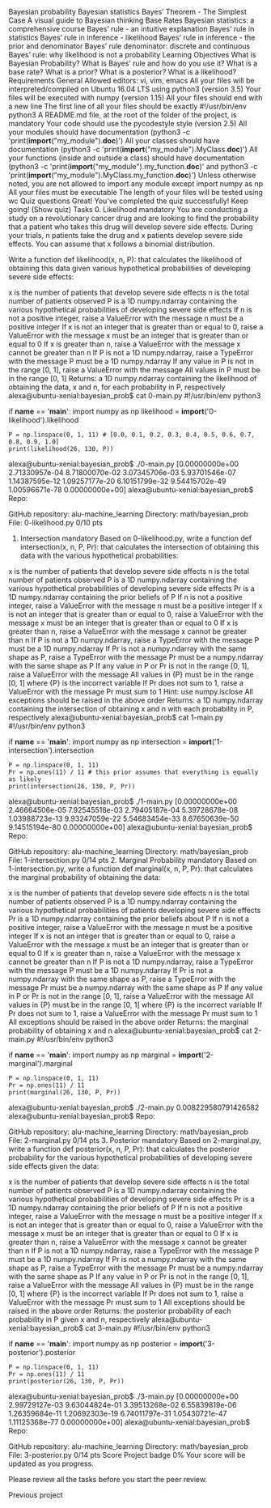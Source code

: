Bayesian probability
Bayesian statistics
Bayes’ Theorem - The Simplest Case
A visual guide to Bayesian thinking
Base Rates
Bayesian statistics: a comprehensive course
Bayes’ rule - an intuitive explanation
Bayes’ rule in statistics
Bayes’ rule in inference - likelihood
Bayes’ rule in inference - the prior and denominator
Bayes’ rule denominator: discrete and continuous
Bayes’ rule: why likelihood is not a probability
Learning Objectives
What is Bayesian Probability?
What is Bayes’ rule and how do you use it?
What is a base rate?
What is a prior?
What is a posterior?
What is a likelihood?
Requirements
General
Allowed editors: vi, vim, emacs
All your files will be interpreted/compiled on Ubuntu 16.04 LTS using python3 (version 3.5)
Your files will be executed with numpy (version 1.15)
All your files should end with a new line
The first line of all your files should be exactly #!/usr/bin/env python3
A README.md file, at the root of the folder of the project, is mandatory
Your code should use the pycodestyle style (version 2.5)
All your modules should have documentation (python3 -c 'print(__import__("my_module").__doc__)')
All your classes should have documentation (python3 -c 'print(__import__("my_module").MyClass.__doc__)')
All your functions (inside and outside a class) should have documentation (python3 -c 'print(__import__("my_module").my_function.__doc__)' and python3 -c 'print(__import__("my_module").MyClass.my_function.__doc__)')
Unless otherwise noted, you are not allowed to import any module except import numpy as np
All your files must be executable
The length of your files will be tested using wc
Quiz questions
Great! You've completed the quiz successfully! Keep going! (Show quiz)
Tasks
0. Likelihood
mandatory
You are conducting a study on a revolutionary cancer drug and are looking to find the probability that a patient who takes this drug will develop severe side effects. During your trials, n patients take the drug and x patients develop severe side effects. You can assume that x follows a binomial distribution.

Write a function def likelihood(x, n, P): that calculates the likelihood of obtaining this data given various hypothetical probabilities of developing severe side effects:

x is the number of patients that develop severe side effects
n is the total number of patients observed
P is a 1D numpy.ndarray containing the various hypothetical probabilities of developing severe side effects
If n is not a positive integer, raise a ValueError with the message n must be a positive integer
If x is not an integer that is greater than or equal to 0, raise a ValueError with the message x must be an integer that is greater than or equal to 0
If x is greater than n, raise a ValueError with the message x cannot be greater than n
If P is not a 1D numpy.ndarray, raise a TypeError with the message P must be a 1D numpy.ndarray
If any value in P is not in the range [0, 1], raise a ValueError with the message All values in P must be in the range [0, 1]
Returns: a 1D numpy.ndarray containing the likelihood of obtaining the data, x and n, for each probability in P, respectively
alexa@ubuntu-xenial:bayesian_prob$ cat 0-main.py 
#!/usr/bin/env python3

if __name__ == '__main__':
    import numpy as np
    likelihood = __import__('0-likelihood').likelihood

    P = np.linspace(0, 1, 11) # [0.0, 0.1, 0.2, 0.3, 0.4, 0.5, 0.6, 0.7, 0.8, 0.9, 1.0]
    print(likelihood(26, 130, P))
alexa@ubuntu-xenial:bayesian_prob$ ./0-main.py 
[0.00000000e+00 2.71330957e-04 8.71800070e-02 3.07345706e-03
 5.93701546e-07 1.14387595e-12 1.09257177e-20 6.10151799e-32
 9.54415702e-49 1.00596671e-78 0.00000000e+00]
alexa@ubuntu-xenial:bayesian_prob$
Repo:

GitHub repository: alu-machine_learning
Directory: math/bayesian_prob
File: 0-likelihood.py
0/10 pts
1. Intersection
mandatory
Based on 0-likelihood.py, write a function def intersection(x, n, P, Pr): that calculates the intersection of obtaining this data with the various hypothetical probabilities:

x is the number of patients that develop severe side effects
n is the total number of patients observed
P is a 1D numpy.ndarray containing the various hypothetical probabilities of developing severe side effects
Pr is a 1D numpy.ndarray containing the prior beliefs of P
If n is not a positive integer, raise a ValueError with the message n must be a positive integer
If x is not an integer that is greater than or equal to 0, raise a ValueError with the message x must be an integer that is greater than or equal to 0
If x is greater than n, raise a ValueError with the message x cannot be greater than n
If P is not a 1D numpy.ndarray, raise a TypeError with the message P must be a 1D numpy.ndarray
If Pr is not a numpy.ndarray with the same shape as P, raise a TypeError with the message Pr must be a numpy.ndarray with the same shape as P
If any value in P or Pr is not in the range [0, 1], raise a ValueError with the message All values in {P} must be in the range [0, 1] where {P} is the incorrect variable
If Pr does not sum to 1, raise a ValueError with the message Pr must sum to 1 Hint: use numpy.isclose
All exceptions should be raised in the above order
Returns: a 1D numpy.ndarray containing the intersection of obtaining x and n with each probability in P, respectively
alexa@ubuntu-xenial:bayesian_prob$ cat 1-main.py 
#!/usr/bin/env python3

if __name__ == '__main__':
    import numpy as np
    intersection = __import__('1-intersection').intersection

    P = np.linspace(0, 1, 11)
    Pr = np.ones(11) / 11 # this prior assumes that everything is equally as likely
    print(intersection(26, 130, P, Pr))
alexa@ubuntu-xenial:bayesian_prob$ ./1-main.py 
[0.00000000e+00 2.46664506e-05 7.92545518e-03 2.79405187e-04
 5.39728678e-08 1.03988723e-13 9.93247059e-22 5.54683454e-33
 8.67650639e-50 9.14515194e-80 0.00000000e+00]
alexa@ubuntu-xenial:bayesian_prob$
Repo:

GitHub repository: alu-machine_learning
Directory: math/bayesian_prob
File: 1-intersection.py
0/14 pts
2. Marginal Probability
mandatory
Based on 1-intersection.py, write a function def marginal(x, n, P, Pr): that calculates the marginal probability of obtaining the data:

x is the number of patients that develop severe side effects
n is the total number of patients observed
P is a 1D numpy.ndarray containing the various hypothetical probabilities of patients developing severe side effects
Pr is a 1D numpy.ndarray containing the prior beliefs about P
If n is not a positive integer, raise a ValueError with the message n must be a positive integer
If x is not an integer that is greater than or equal to 0, raise a ValueError with the message x must be an integer that is greater than or equal to 0
If x is greater than n, raise a ValueError with the message x cannot be greater than n
If P is not a 1D numpy.ndarray, raise a TypeError with the message P must be a 1D numpy.ndarray
If Pr is not a numpy.ndarray with the same shape as P, raise a TypeError with the message Pr must be a numpy.ndarray with the same shape as P
If any value in P or Pr is not in the range [0, 1], raise a ValueError with the message All values in {P} must be in the range [0, 1] where {P} is the incorrect variable
If Pr does not sum to 1, raise a ValueError with the message Pr must sum to 1
All exceptions should be raised in the above order
Returns: the marginal probability of obtaining x and n
alexa@ubuntu-xenial:bayesian_prob$ cat 2-main.py 
#!/usr/bin/env python3

if __name__ == '__main__':
    import numpy as np
    marginal = __import__('2-marginal').marginal

    P = np.linspace(0, 1, 11)
    Pr = np.ones(11) / 11
    print(marginal(26, 130, P, Pr))
alexa@ubuntu-xenial:bayesian_prob$ ./2-main.py 
0.008229580791426582
alexa@ubuntu-xenial:bayesian_prob$
Repo:

GitHub repository: alu-machine_learning
Directory: math/bayesian_prob
File: 2-marginal.py
0/14 pts
3. Posterior
mandatory
Based on 2-marginal.py, write a function def posterior(x, n, P, Pr): that calculates the posterior probability for the various hypothetical probabilities of developing severe side effects given the data:

x is the number of patients that develop severe side effects
n is the total number of patients observed
P is a 1D numpy.ndarray containing the various hypothetical probabilities of developing severe side effects
Pr is a 1D numpy.ndarray containing the prior beliefs of P
If n is not a positive integer, raise a ValueError with the message n must be a positive integer
If x is not an integer that is greater than or equal to 0, raise a ValueError with the message x must be an integer that is greater than or equal to 0
If x is greater than n, raise a ValueError with the message x cannot be greater than n
If P is not a 1D numpy.ndarray, raise a TypeError with the message P must be a 1D numpy.ndarray
If Pr is not a numpy.ndarray with the same shape as P, raise a TypeError with the message Pr must be a numpy.ndarray with the same shape as P
If any value in P or Pr is not in the range [0, 1], raise a ValueError with the message All values in {P} must be in the range [0, 1] where {P} is the incorrect variable
If Pr does not sum to 1, raise a ValueError with the message Pr must sum to 1
All exceptions should be raised in the above order
Returns: the posterior probability of each probability in P given x and n, respectively
alexa@ubuntu-xenial:bayesian_prob$ cat 3-main.py 
#!/usr/bin/env python3

if __name__ == '__main__':
    import numpy as np
    posterior = __import__('3-posterior').posterior

    P = np.linspace(0, 1, 11)
    Pr = np.ones(11) / 11
    print(posterior(26, 130, P, Pr))
alexa@ubuntu-xenial:bayesian_prob$ ./3-main.py 
[0.00000000e+00 2.99729127e-03 9.63044824e-01 3.39513268e-02
 6.55839819e-06 1.26359684e-11 1.20692303e-19 6.74011797e-31
 1.05430721e-47 1.11125368e-77 0.00000000e+00]
alexa@ubuntu-xenial:bayesian_prob$
Repo:

GitHub repository: alu-machine_learning
Directory: math/bayesian_prob
File: 3-posterior.py
0/14 pts
Score
Project badge
0%
Your score will be updated as you progress.

Please review all the tasks before you start the peer review.

Previous project

